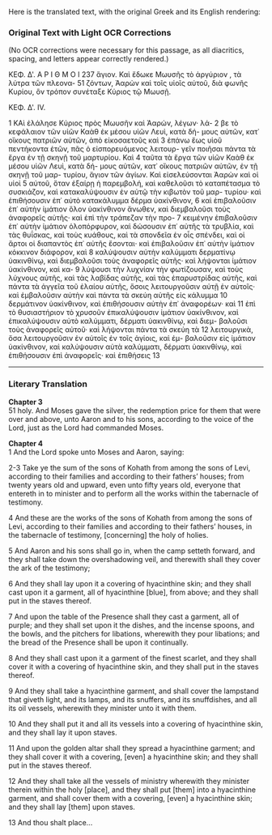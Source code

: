 Here is the translated text, with the original Greek and its English rendering:

### Original Text with Light OCR Corrections
(No OCR corrections were necessary for this passage, as all diacritics, spacing, and letters appear correctly rendered.)

ΚΕΦ. Δ'. Α Ρ Ι Θ Μ Ο Ι 237
ἅγιον. Καὶ ἔδωκε Μωυσῆς τὸ ἀργύριον , τὰ λύτρα τῶν πλεονα- 51
ζόντων, Ἀαρὼν καὶ τοῖς υἱοῖς αὐτοῦ, διὰ φωνῆς Κυρίου, ὃν τρόπον
συνέταξε Κύριος τῷ Μωυσῇ.

ΚΕΦ. Δ'. IV.

1 ΚΑὶ ἐλάλησε Κύριος πρὸς Μωυσῆν καὶ Ἀαρών, λέγων· λά- 2
βε τὸ κεφάλαιον τῶν υἱῶν Καὰθ ἐκ μέσου υἱῶν Λευὶ, κατὰ δή-
μους αὐτῶν, κατ᾿ οἴκους πατριῶν αὐτῶν, ἀπὸ εἰκοσαετοῦς καὶ 3
ἐπάνω ἕως υἱοῦ πεντήκοντα ἐτῶν, πᾶς ὁ εἰσπορευόμενος λειτουρ-
γεῖν ποιῆσαι πάντα τὰ ἔργα ἐν τῇ σκηνῇ τοῦ μαρτυρίου. Καὶ 4
ταῦτα τὰ ἔργα τῶν υἱῶν Καὰθ ἐκ μέσου υἱῶν Λευὶ, κατὰ δή-
μους αὐτῶν, κατ᾿ οἴκους πατριῶν αὐτῶν, ἐν τῇ σκηνῇ τοῦ μαρ-
τυρίου, ἅγιον τῶν ἁγίων. Καὶ εἰσελεύσονται Ἀαρὼν καὶ οἱ υἱοὶ 5
αὐτοῦ, ὅταν ἐξαίρῃ ἡ παρεμβολή, καὶ καθελοῦσι τὸ καταπέτασμα
τὸ συσκιάζον, καὶ κατακαλύψουσιν ἐν αὐτῷ τὴν κιβωτὸν τοῦ μαρ-
τυρίου· καὶ ἐπιθήσουσιν ἐπ᾿ αὐτὸ κατακάλυμμα δέρμα ὑακίνθινον, 6
καὶ ἐπιβαλοῦσιν ἐπ᾿ αὐτὴν ἱμάτιον ὅλον ὑακίνθινον ἄνωθεν, καὶ
διεμβαλοῦσι τοὺς ἀναφορεῖς αὐτῆς· καὶ ἐπὶ τὴν τράπεζαν τὴν προ- 7
κειμένην ἐπιβαλοῦσιν ἐπ᾿ αὐτὴν ἱμάτιον ὁλοπόρφυρον, καὶ δώσουσιν
ἐπ᾿ αὐτῆς τὰ τρυβλία, καὶ τὰς θυΐσκας, καὶ τοὺς κυάθους, καὶ
τὰ σπονδεῖα ἐν οἷς σπένδει, καὶ οἱ ἄρτοι οἱ διαπαντὸς ἐπ᾿ αὐτῆς
ἔσονται· καὶ ἐπιβαλοῦσιν ἐπ᾿ αὐτὴν ἱμάτιον κόκκινον διάφορον, καὶ 8
καλύψουσιν αὐτὴν καλύμματι δερματίνῳ ὑακινθίνῳ, καὶ διεμβαλοῦσι
τοὺς ἀναφορεῖς αὐτῆς· καὶ λήψονται ἱμάτιον ὑακίνθινον, καὶ κα- 9
λύψουσι τὴν λυχνίαν τὴν φωτίζουσαν, καὶ τοὺς λύχνους αὐτῆς,
καὶ τὰς λαβίδας αὐτῆς, καὶ τὰς ἐπαρυστρίδας αὐτῆς, καὶ πάντα
τὰ ἀγγεῖα τοῦ ἐλαίου αὐτῆς, ὅσοις λειτουργοῦσιν αὐτῇ ἐν αὐτοῖς·
καὶ ἐμβαλοῦσιν αὐτὴν καὶ πάντα τὰ σκεύη αὐτῆς εἰς κάλυμμα 10
δερμάτινον ὑακίνθινον, καὶ ἐπιθήσουσιν αὐτὴν ἐπ᾿ ἀναφορέων· καὶ 11
ἐπὶ τὸ θυσιαστήριον τὸ χρυσοῦν ἐπικαλύψουσιν ἱμάτιον ὑακίνθινον,
καὶ ἐπικαλύψουσιν αὐτὸ καλύμματι, δέρματι ὑακινθίνῳ, καὶ διεμ-
βαλοῦσι τοὺς ἀναφορεῖς αὐτοῦ· καὶ λήψονται πάντα τὰ σκεύη τὰ 12
λειτουργικὰ, ὅσα λειτουργοῦσιν ἐν αὐτοῖς ἐν τοῖς ἁγίοις, καὶ ἐμ-
βαλοῦσιν εἰς ἱμάτιον ὑακίνθινον, καὶ καλύψουσιν αὐτὰ καλύμματι,
δέρματι ὑακινθίνῳ, καὶ ἐπιθήσουσιν ἐπὶ ἀναφορεῖς· καὶ ἐπιθήσεις 13

---

### Literary Translation

**Chapter 3**
<br/>
51 holy. And Moses gave the silver, the redemption price for them that were over and above, unto Aaron and to his sons, according to the voice of the Lord, just as the Lord had commanded Moses.

**Chapter 4**
<br/>
1 And the Lord spoke unto Moses and Aaron, saying:

2-3 Take ye the sum of the sons of Kohath from among the sons of Levi, according to their families and according to their fathers’ houses; from twenty years old and upward, even unto fifty years old, everyone that entereth in to minister and to perform all the works within the tabernacle of testimony.

4 And these are the works of the sons of Kohath from among the sons of Levi, according to their families and according to their fathers’ houses, in the tabernacle of testimony, [concerning] the holy of holies.

5 And Aaron and his sons shall go in, when the camp setteth forward, and they shall take down the overshadowing veil, and therewith shall they cover the ark of the testimony;

6 And they shall lay upon it a covering of hyacinthine skin; and they shall cast upon it a garment, all of hyacinthine [blue], from above; and they shall put in the staves thereof.

7 And upon the table of the Presence shall they cast a garment, all of purple; and they shall set upon it the dishes, and the incense spoons, and the bowls, and the pitchers for libations, wherewith they pour libations; and the bread of the Presence shall be upon it continually.

8 And they shall cast upon it a garment of the finest scarlet, and they shall cover it with a covering of hyacinthine skin, and they shall put in the staves thereof.

9 And they shall take a hyacinthine garment, and shall cover the lampstand that giveth light, and its lamps, and its snuffers, and its snuffdishes, and all its oil vessels, wherewith they minister unto it with them.

10 And they shall put it and all its vessels into a covering of hyacinthine skin, and they shall lay it upon staves.

11 And upon the golden altar shall they spread a hyacinthine garment; and they shall cover it with a covering, [even] a hyacinthine skin; and they shall put in the staves thereof.

12 And they shall take all the vessels of ministry wherewith they minister therein within the holy [place], and they shall put [them] into a hyacinthine garment, and shall cover them with a covering, [even] a hyacinthine skin; and they shall lay [them] upon staves.

13 And thou shalt place...